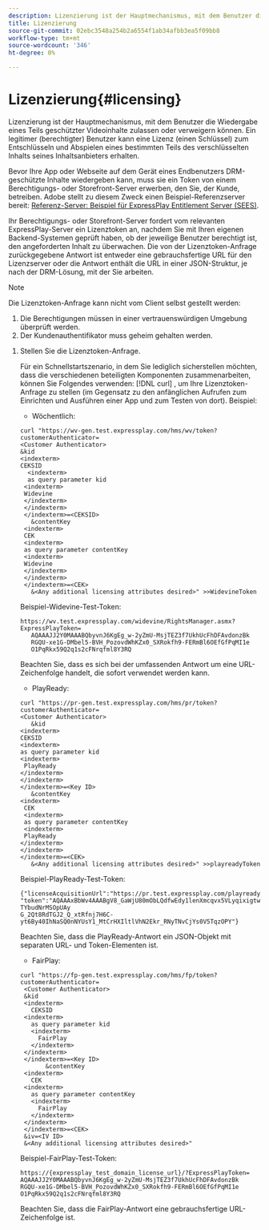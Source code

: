 ```yaml
---
description: Lizenzierung ist der Hauptmechanismus, mit dem Benutzer die Wiedergabe eines Teils geschützter Videoinhalte zulassen oder verweigern können. Ein legitimer (berechtigter) Benutzer kann eine Lizenz (einen Schlüssel) zum Entschlüsseln und Abspielen eines bestimmten Teils des verschlüsselten Inhalts seines Inhaltsanbieters erhalten.
title: Lizenzierung
source-git-commit: 02ebc3548a254b2a6554f1ab34afbb3ea5f09bb8
workflow-type: tm+mt
source-wordcount: '346'
ht-degree: 0%

---
```


# Lizenzierung{#licensing}

Lizenzierung ist der Hauptmechanismus, mit dem Benutzer die Wiedergabe eines Teils geschützter Videoinhalte zulassen oder verweigern können. Ein legitimer (berechtigter) Benutzer kann eine Lizenz (einen Schlüssel) zum Entschlüsseln und Abspielen eines bestimmten Teils des verschlüsselten Inhalts seines Inhaltsanbieters erhalten.

Bevor Ihre App oder Webseite auf dem Gerät eines Endbenutzers DRM-geschützte Inhalte wiedergeben kann, muss sie ein Token von einem Berechtigungs- oder Storefront-Server erwerben, den Sie, der Kunde, betreiben. Adobe stellt zu diesem Zweck einen Beispiel-Referenzserver bereit: [Referenz-Server: Beispiel für ExpressPlay Entitlement Server (SEES)](../../multi-drm-workflows/feature-topics/sees-reference-server.md).

Ihr Berechtigungs- oder Storefront-Server fordert vom relevanten ExpressPlay-Server ein Lizenztoken an, nachdem Sie mit Ihren eigenen Backend-Systemen geprüft haben, ob der jeweilige Benutzer berechtigt ist, den angeforderten Inhalt zu überwachen. Die von der Lizenztoken-Anfrage zurückgegebene Antwort ist entweder eine gebrauchsfertige URL für den Lizenzserver oder die Antwort enthält die URL in einer JSON-Struktur, je nach der DRM-Lösung, mit der Sie arbeiten.

>[!NOTE]
>
>Die Lizenztoken-Anfrage kann nicht vom Client selbst gestellt werden:
>1. Die Berechtigungen müssen in einer vertrauenswürdigen Umgebung überprüft werden.
>1. Der Kundenauthentifikator muss geheim gehalten werden.

1. Stellen Sie die Lizenztoken-Anfrage.

   Für ein Schnellstartszenario, in dem Sie lediglich sicherstellen möchten, dass die verschiedenen beteiligten Komponenten zusammenarbeiten, können Sie Folgendes verwenden: [!DNL curl] , um Ihre Lizenztoken-Anfrage zu stellen (im Gegensatz zu den anfänglichen Aufrufen zum Einrichten und Ausführen einer App und zum Testen von dort). Beispiel:

   * Wöchentlich:

   ```
   curl "https://wv-gen.test.expressplay.com/hms/wv/token?customerAuthenticator= 
   <Customer Authenticator> 
   &kid 
   <indexterm>
   CEKSID 
     <indexterm>
     as query parameter kid 
    <indexterm>
    Widevine 
    </indexterm> 
    </indexterm> 
    </indexterm>=<CEKSID> 
      &contentKey 
    <indexterm>
    CEK 
    <indexterm>
    as query parameter contentKey 
    <indexterm>
    Widevine 
    </indexterm> 
    </indexterm> 
    </indexterm>=<CEK> 
      &<Any additional licensing attributes desired>" >>WidevineToken 
   ```

   Beispiel-Widevine-Test-Token:

   ```
   https://wv.test.expressplay.com/widevine/RightsManager.asmx?ExpressPlayToken= 
      AQAAAJJ2Y0MAAABQbyvnJ6KgEg_w-2yZmU-MsjTEZ3f7UkhUcFhDFAvdonzBk 
      RGQU-xe1G-DMbel5-BVH_PozovdWhKZx0_SXRokfh9-FERmBl6OEfGfPqMI1e 
      O1PqRkx59Q2q1s2cFNrqfml8Y3RQ 
   ```

   Beachten Sie, dass es sich bei der umfassenden Antwort um eine URL-Zeichenfolge handelt, die sofort verwendet werden kann.

   * PlayReady:

   ```
   curl "https://pr-gen.test.expressplay.com/hms/pr/token?customerAuthenticator= 
   <Customer Authenticator> 
      &kid 
   <indexterm>
   CEKSID 
   <indexterm>
   as query parameter kid 
   <indexterm>
    PlayReady 
   </indexterm> 
   </indexterm> 
   </indexterm>=<Key ID> 
      &contentKey 
   <indexterm>
    CEK 
    <indexterm>
    as query parameter contentKey 
    <indexterm>
    PlayReady 
   </indexterm> 
   </indexterm> 
   </indexterm>=<CEK> 
      &<Any additional licensing attributes desired>" >>playreadyToken
   ```

   Beispiel-PlayReady-Test-Token:

   ```
   {"licenseAcquisitionUrl":"https://pr.test.expressplay.com/playready/RightsManager.asmx", 
   "token":"AQAAAxBbWv4AAABgV8_GaWjU80mObLQdfwEdy1lenXmcqvx5VLyqixigtwXLthzjPxq9QDT-TYbudNrMSOpUAy 
   G_2Qt8RdTGJ2_Q_xtRfnj7H6C-yt6By40IhNaSQ0nNYUsY1_MtCrHXIltlVhN2Ekr_RNyTNvCjYs0V5TqzOPY"} 
   ```

   Beachten Sie, dass die PlayReady-Antwort ein JSON-Objekt mit separaten URL- und Token-Elementen ist.

   * FairPlay:

   ```
   curl "https://fp-gen.test.expressplay.com/hms/fp/token?customerAuthenticator= 
    <Customer Authenticator> 
    &kid 
    <indexterm>
      CEKSID 
    <indexterm>
      as query parameter kid 
      <indexterm>
        FairPlay 
      </indexterm> 
    </indexterm> 
    </indexterm>=<Key ID> 
          &contentKey 
    <indexterm>
      CEK 
    <indexterm>
      as query parameter contentKey 
      <indexterm>
        FairPlay 
      </indexterm> 
    </indexterm> 
    </indexterm>=<CEK> 
    &iv=<IV ID> 
    &<Any additional licensing attributes desired>"
   ```

   Beispiel-FairPlay-Test-Token:

   ```
   https://{expressplay_test_domain_license_url}/?ExpressPlayToken= 
   AQAAAJJ2Y0MAAABQbyvnJ6KgEg_w-2yZmU-MsjTEZ3f7UkhUcFhDFAvdonzBk 
   RGQU-xe1G-DMbel5-BVH_PozovdWhKZx0_SXRokfh9-FERmBl6OEfGfPqMI1e 
   O1PqRkx59Q2q1s2cFNrqfml8Y3RQ
   ```

   Beachten Sie, dass die FairPlay-Antwort eine gebrauchsfertige URL-Zeichenfolge ist.
